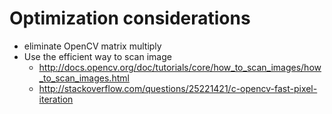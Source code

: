 Optimization considerations
===========================

 - eliminate OpenCV matrix multiply
 - Use the efficient way to scan image
    - http://docs.opencv.org/doc/tutorials/core/how_to_scan_images/how_to_scan_images.html
    - http://stackoverflow.com/questions/25221421/c-opencv-fast-pixel-iteration
